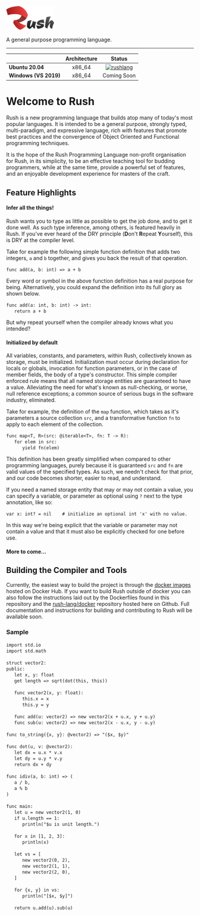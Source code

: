 <img alt="Rush Logo" height="64" src="https://raw.githubusercontent.com/rush-lang/rush/develop/docs/rush-logo.svg">

A general purpose programming language.

---

| | **Architecture** | **Status** |
|---|:---:|:---:|
| **Ubuntu 20.04** | x86_64 | [![rushlang](https://circleci.com/gh/rush-lang/rush.svg?style=shield)](https://app.circleci.com/pipelines/github/rush-lang/rush) |
| **Windows (VS 2019)** | x86_64 | Coming Soon |

# Welcome to Rush

Rush is a new programming language that builds atop many of today's most popular languages. It is intended to be a general purpose, strongly typed, multi-paradigm, and expressive language, rich with features that promote best practices and the convergence of Object Oriented and Functional programming techniques.

It is the hope of the Rush Programming Language non-profit organisation for Rush, in its simplicity, to be an effective teaching tool for budding programmers, while at the same time, provide a powerful set of features, and an enjoyable development experience for masters of the craft.

## Feature Highlights

#### Infer all the things!
Rush wants you to type as little as possible to get the job done, and to get it done well. As such type inference, among others, is featured heavily in Rush. If you've ever heard of the DRY principle (**D**on't **R**epeat **Y**ourself), this is DRY at the compiler level.

Take for example the following simple function definition that adds two integers, `a` and `b` together, and gives you back the result of that operation.

```rush
func add(a, b: int) => a + b
```

Every word or symbol in the above function definition has a real purpose for being. Alternatively, you could expand the definition into its full glory as shown below.

```rush
func add(a: int, b: int) -> int:
   return a + b
```

But why repeat yourself when the compiler already knows what you intended?

#### Initialized by default
All variables, constants, and parameters, within Rush, collectively known as storage, must be initialized. Initialization must occur during declaration for locals or globals, invocation for function parameters, or in the case of member fields, the body of a type's constructor. This simple compiler enforced rule means that all named storage entities are guaranteed to have a value. Alleviating the need for what's known as null-checking, or worse, null reference exceptions; a common source of serious bugs in the software industry, eliminated.

Take for example, the definition of the `map` function, which takes as it's parameters a source collection `src`, and a transformative function `fn` to apply to each element of the collection.

```rush
func map<T, R>(src: @iterable<T>, fn: T -> R):
   for elem in src:
      yield fn(elem)
```

This definition has been greatly simplified when compared to other programming languages, purely because it is guaranteed `src` and `fn` are valid values of the specified types. As such, we needn't check for that prior, and our code becomes shorter, easier to read, and understand.

If you need a named storage entity that may or may not contain a value, you can specify a variable, or parameter as optional using `?` next to the type annotation, like so:

```
var x: int? = nil    # initialize an optional int 'x' with no value.
```

In this way we're being explicit that the variable or parameter may not contain a value and that it must also be explicitly checked for one before use.

#### More to come...

## Building the Compiler and Tools

Currently, the easiest way to build the project is through the [docker images](https://hub.docker.com/repository/docker/rushlang/rush-ci-x86-64-linux-gnu) hosted on Docker Hub. If you want to build Rush outside of docker you can also follow the instructions laid out by the Dockerfiles found in this repository and the [rush-lang/docker](https://github.com/rush-lang/docker) repository hosted here on Github. Full documentation and instructions for building and contributing to Rush will be available soon.

### Sample

```
import std.io
import std.math

struct vector2:
public:
   let x, y: float
   get length => sqrt(dot(this, this))

   func vector2(x, y: float):
      this.x = x
      this.y = y

   func add(u: vector2) => new vector2(x + u.x, y + u.y)
   func sub(u: vector2) => new vector2(x - u.x, y - u.y)

func to_string({x, y}: @vector2) => "($x, $y)"

func dot(u, v: @vector2):
   let dx = u.x * v.x
   let dy = u.y * v.y
   return dx + dy

func idiv(a, b: int) => (
   a / b,
   a % b
)

func main:
   let u = new vector2(1, 0)
   if u.length == 1:
      println("$u is unit length.")

   for x in [1, 2, 3]:
      println(x)

   let vs = [
      new vector2(0, 2),
      new vector2(1, 1),
      new vector2(2, 0),
   ]

   for {x, y} in vs:
      println("[$x, $y]")

   return u.add(u).sub(u)
```
